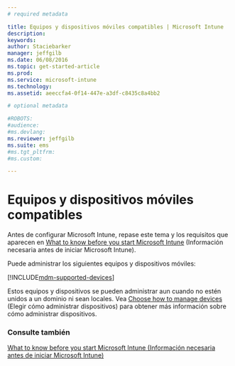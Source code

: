 ```yaml
---
# required metadata

title: Equipos y dispositivos móviles compatibles | Microsoft Intune
description:
keywords:
author: Staciebarker
manager: jeffgilb
ms.date: 06/08/2016
ms.topic: get-started-article
ms.prod:
ms.service: microsoft-intune
ms.technology:
ms.assetid: aeeccfa4-0f14-447e-a3df-c8435c8a4bb2

# optional metadata

#ROBOTS:
#audience:
#ms.devlang:
ms.reviewer: jeffgilb
ms.suite: ems
#ms.tgt_pltfrm:
#ms.custom:

---
```


# Equipos y dispositivos móviles compatibles

Antes de configurar Microsoft Intune, repase este tema y los requisitos que aparecen en [What to know before you start Microsoft Intune](what-to-know-before-you-start-microsoft-intune.md) (Información necesaria antes de iniciar Microsoft Intune). 

Puede administrar los siguientes equipos y dispositivos móviles:

[!INCLUDE[mdm-supported-devices](../includes/mdm-supported-devices.md)] 

Estos equipos y dispositivos se pueden administrar aun cuando no estén unidos a un dominio ni sean locales. Vea [Choose how to manage devices](/Intune/Deploy-use/choose-how-to-manage-devices) (Elegir cómo administrar dispositivos) para obtener más información sobre cómo administrar dispositivos.


### Consulte también
[What to know before you start Microsoft Intune (Información necesaria antes de iniciar Microsoft Intune)](what-to-know-before-you-start-microsoft-intune.md)

<!--HONumber=Jun16_HO2-->


